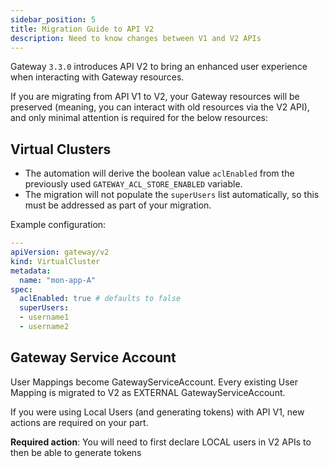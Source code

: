 ```yaml
---
sidebar_position: 5
title: Migration Guide to API V2
description: Need to know changes between V1 and V2 APIs
---
```


Gateway `3.3.0` introduces API V2 to bring an enhanced user experience when interacting with Gateway resources. 

If you are migrating from API V1 to V2, your Gateway resources will be preserved (meaning, you can interact with old resources via the V2 API), and only minimal attention is required for the below resources:

## Virtual Clusters

- The automation will derive the boolean value `aclEnabled` from the previously used `GATEWAY_ACL_STORE_ENABLED` variable.
- The migration will not populate the `superUsers` list automatically, so this must be addressed as part of your migration.

Example configuration:

```yaml
---
apiVersion: gateway/v2
kind: VirtualCluster
metadata:
  name: "mon-app-A"
spec:
  aclEnabled: true # defaults to false
  superUsers:
  - username1
  - username2
```

## Gateway Service Account

User Mappings become GatewayServiceAccount.
Every existing User Mapping is migrated to V2 as EXTERNAL GatewayServiceAccount.  

If you were using Local Users (and generating tokens) with API V1, new actions are required on your part.

**Required action**: You will need to first declare LOCAL users in V2 APIs to then be able to generate tokens

